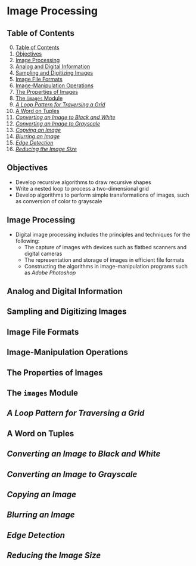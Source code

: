 # Image Processing 

## Table of Contents 

0. [Table of Contents](#table-of-contents)
1. [Objectives](#objectives)
2. [Image Processing](#image-processing-1)
3. [Analog and Digital Information](#analog-and-digital-information)
4. [Sampling and Digitizing Images](#sampling-and-digitizing-images)
5. [Image File Formats](#image-file-formats)
6. [Image-Manipulation Operations](#image-manipulation-operations)
7. [The Properties of Images](#the-properties-of-images)
8. [The `images` Module](#the-images-module)
9. [*A Loop Pattern for Traversing a Grid*](#a-loop-pattern-for-traversing-a-grid)
10. [A Word on Tuples](#a-word-on-tuples)
11. [*Converting an Image to Black and White*](#converting-an-image-to-black-and-white)
12. [*Converting an Image to Grayscale*](#converting-an-image-to-grayscale)
13. [*Copying an Image*](#copying-an-image)
14. [*Blurring an Image*](#blurring-an-image)
15. [*Edge Detection*](#edge-detection)
16. [*Reducing the Image Size*](#reducing-the-image-size)

## Objectives 

- Develop recursive algorithms to draw recursive shapes
- Write a nested loop to process a two-dimensional grid
- Develop algorithms to perform simple transformations of images, such as conversion of color to grayscale

## Image Processing 

- Digital image processing includes the principles and techniques for the following:
    - The capture of images with devices such as flatbed scanners and digital cameras 
    - The representation and storage of images in efficient file formats 
    - Constructing the algorithms in image-manipulation programs such as *Adobe Photoshop*

## Analog and Digital Information 

## Sampling and Digitizing Images 

## Image File Formats

## Image-Manipulation Operations 

## The Properties of Images

## The `images` Module

## *A Loop Pattern for Traversing a Grid*

## A Word on Tuples 

## *Converting an Image to Black and White* 

## *Converting an Image to Grayscale*

## *Copying an Image*

## *Blurring an Image*

## *Edge Detection* 

## *Reducing the Image Size*
